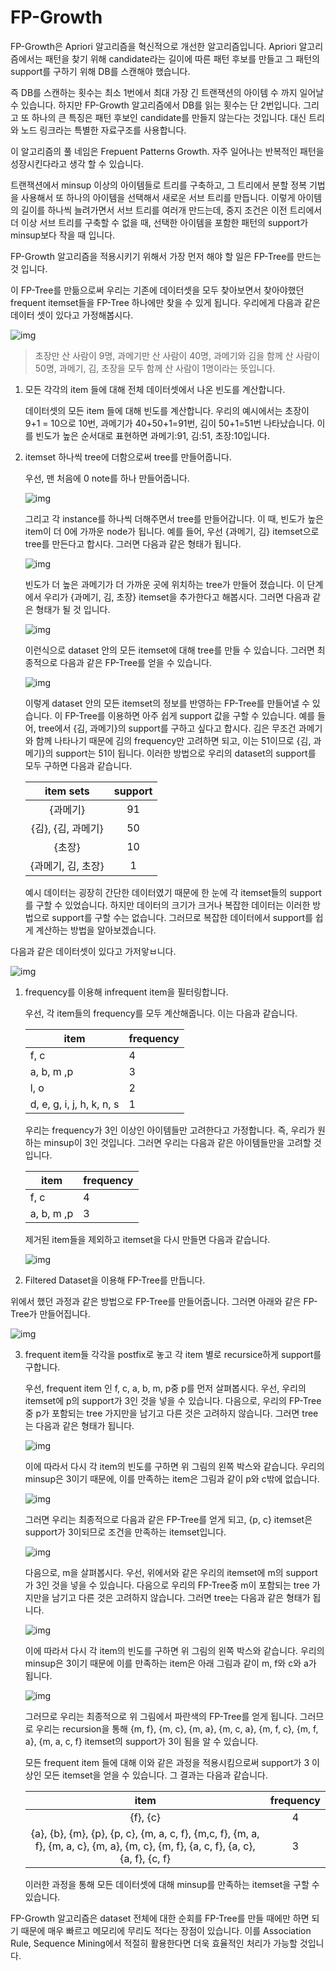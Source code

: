 # FP-Growth

FP-Growth은 Apriori 알고리즘을 혁신적으로 개선한 알고리즘입니다. Apriori 알고리즘에서는 패턴을 찾기 위해 candidate라는 길이에 따른 패턴 후보를 만들고 그 패턴의 support를 구하기 위해 DB를 스캔해야 했습니다.

즉 DB를 스캔하는 횟수는 최소 1번에서 최대 가장 긴 트랜잭션의 아이템 수 까지 일어날 수 있습니다. 하지만 FP-Growth 알고리즘에서 DB를 읽는 횟수는 단 2번입니다. 그리고 또 하나의 큰 특징은 패턴 후보인 candidate를 만들지 않는다는 것입니다. 대신 트리와 노드 링크라는 특별한 자료구조를 사용합니다.

이 알고리즘의 풀 네임은 Frepuent Patterns Growth. 자주 일어나는 반복적인 패턴을 성장시킨다라고 생각 할 수 있습니다.

트랜잭션에서 minsup 이상의 아이템들로 트리를 구축하고, 그 트리에서 분할 정복 기법을 사용해서 또 하나의 아이템을 선택해서 새로운 서브 트리를 만듭니다. 이렇게 아이템의 길이를 하나씩 늘려가면서 서브 트리를 여러개 만드는데, 중지 조건은 이전 트리에서 더 이상 서브 트리를 구축할 수 없을 때, 선택한 아이템을 포함한 패턴의 support가 minsup보다 작을 때 입니다.



FP-Growth 알고리즘을 적용시키기 위해서 가장 먼저 해야 할 일은 FP-Tree를 만드는 것 입니다.

이 FP-Tree를 만듦으로써 우리는 기존에 데이터셋을 모두 찾아보면서 찾아야했던 frequent itemset들을 FP-Tree 하나에만 찾을 수 있게 됩니다. 우리에게 다음과 같은 데이터 셋이 있다고 가정해봅시다.

![img](https://blog.kakaocdn.net/dn/sx68t/btqz5zHLWHz/hTIQMAiEADPvvkC6BLmMCK/img.png)

> 초장만 산 사람이 9명, 과메기만 산 사람이 40명, 과메기와 김을 함께 산 사람이 50명, 과메기, 김, 초장을 모두 함께 산 사람이 1명이라는 뜻입니다.

1. 모든 각각의 item 들에 대해 전체 데이터셋에서 나온 빈도를 계산합니다.

   데이터셋의 모든 item 들에 대해 빈도를 계산합니다. 우리의 예시에서는 초장이 9+1 = 10으로 10번, 과메기가 40+50+1=91번, 김이 50+1=51번 나타났습니다. 이를 빈도가 높은 순서대로 표현하면 과메기:91, 김:51, 초장:10입니다.

2. itemset 하나씩 tree에 더함으로써 tree를 만들어줍니다.

   우선, 맨 처음에 0 note를 하나 만들어줍니다.

   ![img](https://blog.kakaocdn.net/dn/bDBObD/btqz5zuejDi/0TRvzTKIBinxnTXSxydin1/img.png)

   그리고 각 instance를 하나씩 더해주면서 tree를 만들어갑니다. 이 때, 빈도가 높은 item이 더 0에 가까운 node가 됩니다. 예를 들어, 우선 {과메기, 김} itemset으로 tree를 만든다고 합시다. 그러면 다음과 같은 형태가 됩니다.

   ![img](https://blog.kakaocdn.net/dn/EFyTW/btqz4Vq4Y22/p5bceFO0M8fkMY8X502Wu0/img.png)

   빈도가 더 높은 과메기가 더 가까운 곳에 위치하는 tree가 만들어 졌습니다. 이 단계에서 우리가 {과메기, 김, 초장} itemset을 추가한다고 해봅시다. 그러면 다음과 같은 형태가 될 것 입니다.

   ![img](https://blog.kakaocdn.net/dn/b9w2Ws/btqz3BUkP2I/b9wh9fqjkigvpa9GwVf5rk/img.png)

   이런식으로 dataset 안의 모든 itemset에 대해 tree를 만들 수 있습니다. 그러면 최종적으로 다음과 같은 FP-Tree를 얻을 수 있습니다.

   ![img](https://blog.kakaocdn.net/dn/qHVMC/btqz4iUxrfA/acTTH36wbZr7pbEJiXUSlK/img.png)

   이렇게 dataset 안의 모든 itemset의 정보를 반영하는 FP-Tree를 만들어낼 수 있습니다. 이 FP-Tree를 이용하면 아주 쉽게 support 값을 구할 수 있습니다. 예를 들어, tree에서 {김, 과메기}의 support를 구하고 싶다고 합시다. 김은 무조건 과메기와 함께 나타나기 때문에 김의 frequency만 고려하면 되고, 이는 51이므로 {김, 과메기}의 support는 51이 됩니다. 이러한 방법으로 우리의 dataset의 support를 모두 구하면 다음과 같습니다.

   |     item sets      | support |
   | :----------------: | :-----: |
   |      {과메기}      |   91    |
   | {김}, {김, 과메기} |   50    |
   |       {초장}       |   10    |
   | {과메기, 김, 초장} |    1    |

   예시 데이터는 굉장히 간단한 데이터였기 때문에 한 눈에 각 itemset들의 support를 구할 수 있었습니다. 하지만 데이터의 크기가 크거나 복잡한 데이터는 이러한 방법으로 support를 구할 수는 없습니다. 그러므로 복잡한 데이터에서 support를 쉽게 계산하는 방법을 알아보겠습니다.

   

다음과 같은 데이터셋이 있다고 가저앟ㅂ니다.

![img](https://blog.kakaocdn.net/dn/cC8tDq/btqz3AODDPQ/Pxaf42xtfqE1VSuDHJMo2K/img.png)

1. frequency를 이용해 infrequent item을 필터링합니다.

   우선, 각 item들의 frequency를 모두 계산해줍니다. 이는 다음과 같습니다.

   | item                      | frequency |
   | ------------------------- | --------- |
   | f, c                      | 4         |
   | a, b, m ,p                | 3         |
   | l, o                      | 2         |
   | d, e, g, i, j, h, k, n, s | 1         |

   우리는 frequency가 3인 이상인 아이템들만 고려한다고 가정합니다. 즉, 우리가 원하는 minsup이 3인 것입니다. 그러면 우리는 다음과 같은 아이템들만을 고려할 것입니다.

   | item       | frequency |
   | ---------- | --------- |
   | f, c       | 4         |
   | a, b, m ,p | 3         |

   제거된 item들을 제외하고 itemset을 다시 만들면 다음과 같습니다.

   ![img](https://blog.kakaocdn.net/dn/bOD5wi/btqz6IcVeae/ZlWG2xFWK3GzANwevGC16K/img.png)

2.  Filtered Dataset을 이용해 FP-Tree를 만듭니다.

   위에서 했던 과정과 같은 방법으로 FP-Tree를 만들어줍니다. 그러면 아래와 같은 FP-Tree가 만들어집니다.

   ![img](https://blog.kakaocdn.net/dn/cnHmKC/btqz6tAj7gB/Agu2fmlDD0GUUg0uYRpdKk/img.png)

3. frequent item들 각각을 postfix로 놓고 각 item 별로 recursice하게 support를 구합니다.

   우선, frequent item 인 f, c, a, b, m, p중 p를 먼저 살펴봅시다. 우선, 우리의 itemset에 p의 support가 3인 것을 넣을 수 있습니다. 다음으로, 우리의 FP-Tree 중 p가 포함되는 tree 가지만을 남기고 다른 것은 고려하지 않습니다. 그러면 tree는 다음과 같은 형태가 됩니다.

   ![img](https://blog.kakaocdn.net/dn/1obZV/btqz6hGTyu1/P8Yh6g1oMozNC0K6QWZSKk/img.png)

   이에 따라서 다시 각 item의 빈도를 구하면 위 그림의 왼쪽 박스와 같습니다. 우리의 minsup은 3이기 때문에, 이를 만족하는 item은 그림과 같이 p와 c밖에 없습니다.

   ![img](https://blog.kakaocdn.net/dn/zxvEK/btqz5z15ViE/oHdRikbw397Z8yVPNeFWa1/img.png)

   그러면 우리는 최종적으로 다음과 같은 FP-Tree를 얻게 되고, {p, c} itemset은 support가 3이되므로 조건을 만족하는 itemset입니다.

   ![img](https://blog.kakaocdn.net/dn/bNXdUU/btqz3B7SEwa/usDhnOKXG7X5Gpgznbzqn1/img.png)

   다음으로, m을 살펴봅시다. 우선, 위에서와 같은 우리의 itemset에 m의 support가 3인 것을 넣을 수 있습니다. 다음으로 우리의 FP-Tree중 m이 포함되는 tree 가지만을 남기고 다른 것은 고려하지 않습니다. 그러면 tree는 다음과 같은 형태가 됩니다.

   ![img](https://blog.kakaocdn.net/dn/baFP9u/btqz3BGL853/przVKxryEcygYDDZkxD1u1/img.png)

   이에 따라서 다시 각 item의 빈도를 구하면 위 그림의 왼쪽 박스와 같습니다. 우리의 minsup은 3이기 때문에 이를 만족하는 item은 아래 그림과 같이 m, f와 c와 a가 됩니다.

   ![img](https://blog.kakaocdn.net/dn/dtan42/btqz4Wcn5ei/UaM8wtF5FS7Drd3gBWgGRK/img.png)

   그러므로 우리는 최종적으로 위 그림에서 파란색의 FP-Tree를 얻게 됩니다. 그러므로 우리는 recursion을 통해 {m, f}, {m, c}, {m, a}, {m, c, a}, {m, f, c}, {m, f, a}, {m, a, c, f} itemset의 support가 3이 됨을 알 수 있습니다.

   모든 frequent item 들에 대해 이와 같은 과정을 적용시킴으로써 support가 3 이상인 모든 itemset을 얻을 수 있습니다. 그 결과는 다음과 같습니다.

   |                             item                             | frequency |
   | :----------------------------------------------------------: | :-------: |
   |                           {f}, {c}                           |     4     |
   | {a}, {b}, {m}, {p}, {p, c}, {m, a, c, f}, {m,c, f}, {m, a, f}, {m, a, c}, {m, a}, {m, c}, {m, f}, {a, c, f}, {a, c}, {a, f}, {c, f} |     3     |

   이러한 과정을 통해 모든 데이터셋에 대해 minsup를 만족하는 itemset을 구할 수 있습니다.

   

FP-Growth 알고리즘은 dataset 전체에 대한 순회를 FP-Tree를 만들 때에만 하면 되기 때문에 매우 빠르고 메모리에 무리도 적다는 장점이 있습니다. 이를 Association Rule, Sequence Mining에서 적절히 활용한다면 더욱 효율적인 처리가 가능할 것입니다.

